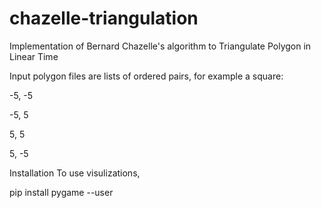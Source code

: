 # chazelle-triangulation
Implementation of Bernard Chazelle's algorithm to Triangulate Polygon in Linear Time

Input polygon files are lists of ordered pairs, for example a square:

-5, -5

-5, 5

5, 5

5, -5

Installation
To use visulizations,

  pip install pygame --user  
